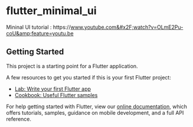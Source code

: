 # flutter_minimal_ui

Mininal UI tutorial : https:&#x2F;&#x2F;www.youtube.com&#x2F;watch?v=OLmE2Pu-coU&amp;feature=youtu.be

## Getting Started

This project is a starting point for a Flutter application.

A few resources to get you started if this is your first Flutter project:

- [Lab: Write your first Flutter app](https://flutter.io/docs/get-started/codelab)
- [Cookbook: Useful Flutter samples](https://flutter.io/docs/cookbook)

For help getting started with Flutter, view our 
[online documentation](https://flutter.io/docs), which offers tutorials, 
samples, guidance on mobile development, and a full API reference.
